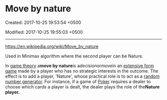 # Move by nature

Created: 2017-10-25 19:53:54 +0500

Modified: 2017-10-25 19:55:03 +0500

---

<https://en.wikipedia.org/wiki/Move_by_nature>

Used in Minimax algorithm where the second player can be Nature.

In [game theory](https://en.wikipedia.org/wiki/Game_theory) a**move by nature**is a*decision*or*move*in an [extensive form game](https://en.wikipedia.org/wiki/Extensive_form_game) made by a player who has no strategic interests in the outcome. The effect is to add a player, 'Nature', whose practical role is to act as a [random number generator](https://en.wikipedia.org/wiki/Random_number_generator). For instance, if a game of [Poker](https://en.wikipedia.org/wiki/Poker) requires a dealer to choose which cards a player is dealt, the dealer plays the role of the**Nature player.**
